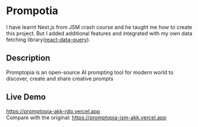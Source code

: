 # Prompotia

I have learnt Next.js from JSM crash course and he taught me how to create this project. But I added additional features and integrated with my own data fetching library([react-data-query](https://www.npmjs.com/package/react-data-query)).

## Description

Promptopia is an open-source AI prompting tool for modern world to discover, create and share creative prompts

## Live Demo

https://promptopia-akk-rdq.vercel.app
<br />
Compare with the original: https://promptopia-jsm-akk.vercel.app
